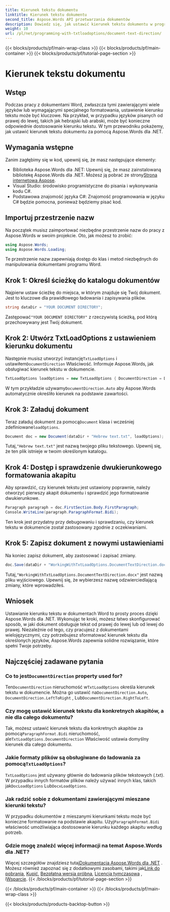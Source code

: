 ```yaml
---
title: Kierunek tekstu dokumentu
linktitle: Kierunek tekstu dokumentu
second_title: Aspose.Words API przetwarzania dokumentów
description: Dowiedz się, jak ustawić kierunek tekstu dokumentu w programie Word za pomocą Aspose.Words dla .NET dzięki temu przewodnikowi krok po kroku. Idealne do obsługi języków pisanych od prawej do lewej.
weight: 10
url: /pl/net/programming-with-txtloadoptions/document-text-direction/
---
```


{{< blocks/products/pf/main-wrap-class >}}
{{< blocks/products/pf/main-container >}}
{{< blocks/products/pf/tutorial-page-section >}}

# Kierunek tekstu dokumentu

## Wstęp

Podczas pracy z dokumentami Word, zwłaszcza tymi zawierającymi wiele języków lub wymagającymi specjalnego formatowania, ustawienie kierunku tekstu może być kluczowe. Na przykład, w przypadku języków pisanych od prawej do lewej, takich jak hebrajski lub arabski, może być konieczne odpowiednie dostosowanie kierunku tekstu. W tym przewodniku pokażemy, jak ustawić kierunek tekstu dokumentu za pomocą Aspose.Words dla .NET. 

## Wymagania wstępne

Zanim zagłębimy się w kod, upewnij się, że masz następujące elementy:

-  Biblioteka Aspose.Words dla .NET: Upewnij się, że masz zainstalowaną bibliotekę Aspose.Words dla .NET. Możesz ją pobrać ze strony[Strona internetowa Aspose](https://releases.aspose.com/words/net/).
- Visual Studio: środowisko programistyczne do pisania i wykonywania kodu C#.
- Podstawowa znajomość języka C#: Znajomość programowania w języku C# będzie pomocna, ponieważ będziemy pisać kod.

## Importuj przestrzenie nazw

Na początek musisz zaimportować niezbędne przestrzenie nazw do pracy z Aspose.Words w swoim projekcie. Oto, jak możesz to zrobić:

```csharp
using Aspose.Words;
using Aspose.Words.Loading;
```

Te przestrzenie nazw zapewniają dostęp do klas i metod niezbędnych do manipulowania dokumentami programu Word.

## Krok 1: Określ ścieżkę do katalogu dokumentów

Najpierw ustaw ścieżkę do miejsca, w którym znajduje się Twój dokument. Jest to kluczowe dla prawidłowego ładowania i zapisywania plików.

```csharp
string dataDir = "YOUR DOCUMENT DIRECTORY";
```

 Zastępować`"YOUR DOCUMENT DIRECTORY"` z rzeczywistą ścieżką, pod którą przechowywany jest Twój dokument.

## Krok 2: Utwórz TxtLoadOptions z ustawieniem kierunku dokumentu

 Następnie musisz utworzyć instancję`TxtLoadOptions` i ustawiłem`DocumentDirection` Właściwość. Informuje Aspose.Words, jak obsługiwać kierunek tekstu w dokumencie.

```csharp
TxtLoadOptions loadOptions = new TxtLoadOptions { DocumentDirection = DocumentDirection.Auto };
```

 W tym przykładzie używamy`DocumentDirection.Auto` aby Aspose.Words automatycznie określiło kierunek na podstawie zawartości.

## Krok 3: Załaduj dokument

 Teraz załaduj dokument za pomocą`Document` klasa i wcześniej zdefiniowane`loadOptions`.

```csharp
Document doc = new Document(dataDir + "Hebrew text.txt", loadOptions);
```

 Tutaj,`"Hebrew text.txt"` jest nazwą twojego pliku tekstowego. Upewnij się, że ten plik istnieje w twoim określonym katalogu.

## Krok 4: Dostęp i sprawdzenie dwukierunkowego formatowania akapitu

Aby sprawdzić, czy kierunek tekstu jest ustawiony poprawnie, należy otworzyć pierwszy akapit dokumentu i sprawdzić jego formatowanie dwukierunkowe.

```csharp
Paragraph paragraph = doc.FirstSection.Body.FirstParagraph;
Console.WriteLine(paragraph.ParagraphFormat.Bidi);
```

Ten krok jest przydatny przy debugowaniu i sprawdzaniu, czy kierunek tekstu w dokumencie został zastosowany zgodnie z oczekiwaniami.

## Krok 5: Zapisz dokument z nowymi ustawieniami

Na koniec zapisz dokument, aby zastosować i zapisać zmiany.

```csharp
doc.Save(dataDir + "WorkingWithTxtLoadOptions.DocumentTextDirection.docx");
```

 Tutaj,`"WorkingWithTxtLoadOptions.DocumentTextDirection.docx"` jest nazwą pliku wyjściowego. Upewnij się, że wybierzesz nazwę odzwierciedlającą zmiany, które wprowadziłeś.

## Wniosek

Ustawianie kierunku tekstu w dokumentach Word to prosty proces dzięki Aspose.Words dla .NET. Wykonując te kroki, możesz łatwo skonfigurować sposób, w jaki dokument obsługuje tekst od prawej do lewej lub od lewej do prawej. Niezależnie od tego, czy pracujesz z dokumentami wielojęzycznymi, czy potrzebujesz sformatować kierunek tekstu dla określonych języków, Aspose.Words zapewnia solidne rozwiązanie, które spełni Twoje potrzeby.

## Najczęściej zadawane pytania

###  Co to jest`DocumentDirection` property used for?

 Ten`DocumentDirection` nieruchomość w`TxtLoadOptions` określa kierunek tekstu w dokumencie. Można go ustawić na`DocumentDirection.Auto`, `DocumentDirection.LeftToRight` , Lub`DocumentDirection.RightToLeft`.

### Czy mogę ustawić kierunek tekstu dla konkretnych akapitów, a nie dla całego dokumentu?

 Tak, możesz ustawić kierunek tekstu dla konkretnych akapitów za pomocą`ParagraphFormat.Bidi` nieruchomość, ale`TxtLoadOptions.DocumentDirection` Właściwość ustawia domyślny kierunek dla całego dokumentu.

###  Jakie formaty plików są obsługiwane do ładowania za pomocą`TxtLoadOptions`?

`TxtLoadOptions` jest używany głównie do ładowania plików tekstowych (.txt). W przypadku innych formatów plików należy używać innych klas, takich jak`DocLoadOptions` Lub`DocxLoadOptions`.

### Jak radzić sobie z dokumentami zawierającymi mieszane kierunki tekstu?

 W przypadku dokumentów z mieszanymi kierunkami tekstu może być konieczne formatowanie na podstawie akapitu. Użyj`ParagraphFormat.Bidi` właściwość umożliwiająca dostosowanie kierunku każdego akapitu według potrzeb.

### Gdzie mogę znaleźć więcej informacji na temat Aspose.Words dla .NET?

 Więcej szczegółów znajdziesz tutaj[Dokumentacja Aspose.Words dla .NET](https://reference.aspose.com/words/net/) . Możesz również zapoznać się z dodatkowymi zasobami, takimi jak[Link do pobrania](https://releases.aspose.com/words/net/), [Kupić](https://purchase.aspose.com/buy), [Bezpłatna wersja próbna](https://releases.aspose.com/), [Licencja tymczasowa](https://purchase.aspose.com/temporary-license/) , I[Wsparcie](https://forum.aspose.com/c/words/8).
{{< /blocks/products/pf/tutorial-page-section >}}

{{< /blocks/products/pf/main-container >}}
{{< /blocks/products/pf/main-wrap-class >}}

{{< blocks/products/products-backtop-button >}}
